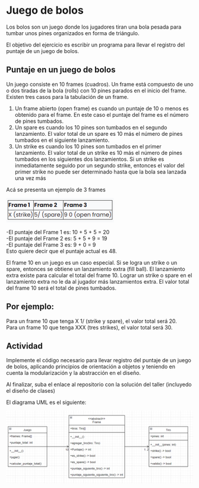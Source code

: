 # Juego de bolos
Los bolos son un juego donde los jugadores tiran una bola pesada para tumbar unos pines organizados en forma de 
triángulo.

El objetivo del ejercicio es escribir un programa para llevar el registro del puntaje de un juego de bolos.

## Puntaje en un juego de bolos
Un juego consiste en 10 frames (cuadros). Un frame está compuesto de uno o dos tiradas de la bola (rolls) con 10 pines 
parados en el inicio del frame. Existen tres casos para la tabulación de un frame.

1) Un frame abierto (open frame) es cuando un puntaje de 10 o menos es obtenido para el frame. En este caso el puntaje 
del frame es el número de pines tumbados.  
2) Un spare es cuando los 10 pines son tumbados en el segundo lanzamiento. El valor total de un spare es 10 más el 
número de pines tumbados en el siguiente lanzamiento.  
3) Un strike es cuando los 10 pines son tumbados en el primer lanzamiento. El valor total de un strike es 10 más el 
número de pines tumbados en los siguientes dos lanzamientos. Si un strike es inmediatamente seguido por un segundo 
strike, entonces el valor del primer strike no puede ser determinado hasta que la bola sea lanzada una vez más  

Acá se presenta un ejemplo de 3 frames

![img.png](img.png)

-El puntaje del Frame 1 es: 10 + 5 + 5 = 20  
-El puntaje del Frame 2 es: 5 + 5 + 9 = 19  
-El puntaje del Frame 3 es: 9 + 0 = 9  
Esto quiere decir que el puntaje actual es 48.

El frame 10 en un juego es un caso especial. Si se logra un strike o un spare, entonces se obtiene un lanzamiento extra 
(fill ball). El lanzamiento extra existe para calcular el total del frame 10. Lograr un strike o spare en el 
lanzamiento extra no le da al jugador más lanzamientos extra. El valor total del frame 10 será el total de pines 
tumbados.

## Por ejemplo:

Para un frame 10 que tenga X 1/ (strike y spare), el valor total será 20.  
Para un frame 10 que tenga XXX (tres strikes), el valor total será 30.  
## Actividad  
Implemente el código necesario para llevar registro del puntaje de un juego de bolos, aplicando principios de 
orientación a objetos y teniendo en cuenta la modularización y la abstracción en el diseño.

Al finalizar, suba el enlace al repositorio con la solución del taller (incluyedo el diseño de clases)  

El diagrama UML es el siguiente:  

![img_1.png](img_1.png)